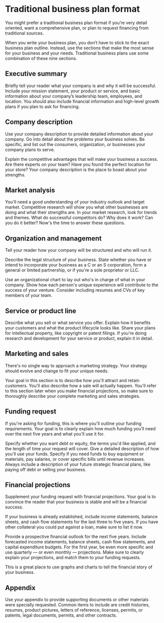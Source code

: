 # Traditional business plan format

You might prefer a traditional business plan format if you’re very detail oriented, want a comprehensive plan, or plan to request financing from traditional sources.

When you write your business plan, you don’t have to stick to the exact business plan outline. Instead, use the sections that make the most sense for your business and your needs. Traditional business plans use some combination of these nine sections.

## Executive summary

Briefly tell your reader what your company is and why it will be successful. Include your mission statement, your product or service, and basic information about your company’s leadership team, employees, and location. You should also include financial information and high-level growth plans if you plan to ask for financing.

## Company description

Use your company description to provide detailed information about your company. Go into detail about the problems your business solves. Be specific, and list out the consumers, organization, or businesses your company plans to serve.

Explain the competitive advantages that will make your business a success. Are there experts on your team? Have you found the perfect location for your store? Your company description is the place to boast about your strengths.

## Market analysis

You'll need a good understanding of your industry outlook and target market. Competitive research will show you what other businesses are doing and what their strengths are. In your market research, look for trends and themes. What do successful competitors do? Why does it work? Can you do it better? Now's the time to answer these questions.

## Organization and management

Tell your reader how your company will be structured and who will run it.

Describe the legal structure of your business. State whether you have or intend to incorporate your business as a C or an S corporation, form a general or limited partnership, or if you're a sole proprietor or LLC.

Use an organizational chart to lay out who's in charge of what in your company. Show how each person's unique experience will contribute to the success of your venture. Consider including resumes and CVs of key members of your team.

## Service or product line

Describe what you sell or what service you offer. Explain how it benefits your customers and what the product lifecycle looks like. Share your plans for intellectual property, like copyright or patent filings. If you're doing research and development for your service or product, explain it in detail.

## Marketing and sales

There's no single way to approach a marketing strategy. Your strategy should evolve and change to fit your unique needs.

Your goal in this section is to describe how you'll attract and retain customers. You'll also describe how a sale will actually happen. You'll refer to this section later when you make financial projections, so make sure to thoroughly describe your complete marketing and sales strategies.

## Funding request

If you're asking for funding, this is where you'll outline your funding requirements. Your goal is to clearly explain how much funding you’ll need over the next five years and what you'll use it for.

Specify whether you want debt or equity, the terms you'd like applied, and the length of time your request will cover. Give a detailed description of how you'll use your funds. Specify if you need funds to buy equipment or materials, pay salaries, or cover specific bills until revenue increases. Always include a description of your future strategic financial plans, like paying off debt or selling your business.

## Financial projections

Supplement your funding request with financial projections. Your goal is to convince the reader that your business is stable and will be a financial success.

If your business is already established, include income statements, balance sheets, and cash flow statements for the last three to five years. If you have other collateral you could put against a loan, make sure to list it now.

Provide a prospective financial outlook for the next five years. Include forecasted income statements, balance sheets, cash flow statements, and capital expenditure budgets. For the first year, be even more specific and use quarterly — or even monthly — projections. Make sure to clearly explain your projections, and match them to your funding requests.

This is a great place to use graphs and charts to tell the financial story of your business.

## Appendix

Use your appendix to provide supporting documents or other materials were specially requested. Common items to include are credit histories, resumes, product pictures, letters of reference, licenses, permits, or patents, legal documents, permits, and other contracts.
